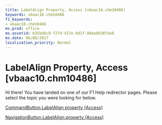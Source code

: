 ```yaml
---
title: LabelAlign Property, Access [vbaac10.chm10486]
keywords: vbaac10.chm10486
f1_keywords:
- vbaac10.chm10486
ms.prod: office
ms.assetid: 635bd6c8-f2fd-427e-bd1f-08aeb638fda0
ms.date: 06/08/2017
localization_priority: Normal
---
```



# LabelAlign Property, Access [vbaac10.chm10486]

Hi there! You have landed on one of our F1 Help redirector pages. Please select the topic you were looking for below.

[CommandButton.LabelAlign property (Access)](http://msdn.microsoft.com/library/a586c545-c1b1-ff31-5213-5a3cd055a2b6%28Office.15%29.aspx)

[NavigationButton.LabelAlign property (Access)](http://msdn.microsoft.com/library/d6562f66-5b9a-1f91-e140-b84a57ea5ff9%28Office.15%29.aspx)


